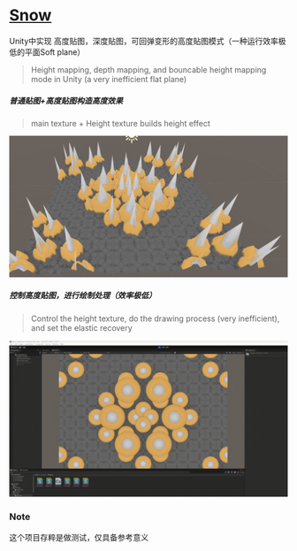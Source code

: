 # [Snow](https://github.com/Mustenaka/Snow)

Unity中实现 高度贴图，深度贴图，可回弹变形的高度贴图模式（一种运行效率极低的平面Soft plane）

> Height mapping, depth mapping, and bouncable height mapping mode in Unity (a very inefficient flat plane)



##### 普通贴图+高度贴图构造高度效果

> main texture + Height texture builds height effect

![Height](.\Pic\Height.png)



##### 控制高度贴图，进行绘制处理（效率极低）

> Control the height texture, do the drawing process (very inefficient), and set the elastic recovery

![Soft](.\Pic\Soft.gif)





### Note

这个项目存粹是做测试，仅具备参考意义